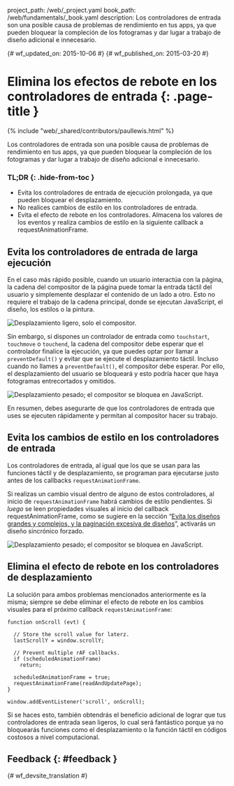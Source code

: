 project_path: /web/_project.yaml book_path: /web/fundamentals/_book.yaml description: Los controladores de entrada son una posible causa de problemas de rendimiento en tus apps, ya que pueden bloquear la compleción de los fotogramas y dar lugar a trabajo de diseño adicional e innecesario.

{# wf_updated_on: 2015-10-06 #} {# wf_published_on: 2015-03-20 #}

# Elimina los efectos de rebote en los controladores de entrada {: .page-title }

{% include "web/_shared/contributors/paullewis.html" %}

Los controladores de entrada son una posible causa de problemas de rendimiento en tus apps, ya que pueden bloquear la compleción de los fotogramas y dar lugar a trabajo de diseño adicional e innecesario.

### TL;DR {: .hide-from-toc }

* Evita los controladores de entrada de ejecución prolongada, ya que pueden bloquear el desplazamiento.
* No realices cambios de estilo en los controladores de entrada.
* Evita el efecto de rebote en los controladores. Almacena los valores de los eventos y realiza cambios de estilo en la siguiente callback a requestAnimationFrame.

## Evita los controladores de entrada de larga ejecución

En el caso más rápido posible, cuando un usuario interactúa con la página, la cadena del compositor de la página puede tomar la entrada táctil del usuario y simplemente desplazar el contenido de un lado a otro. Esto no requiere el trabajo de la cadena principal, donde se ejecutan JavaScript, el diseño, los estilos o la pintura.

<img src="images/debounce-your-input-handlers/compositor-scroll.jpg" alt="Desplazamiento ligero, solo el compositor." />

Sin embargo, si dispones un controlador de entrada como `touchstart`, `touchmove` o `touchend`, la cadena del compositor debe esperar que el controlador finalice la ejecución, ya que puedes optar por llamar a `preventDefault()` y evitar que se ejecute el desplazamiento táctil. Incluso cuando no llames a `preventDefault()`, el compositor debe esperar. Por ello, el desplazamiento del usuario se bloqueará y esto podría hacer que haya fotogramas entrecortados y omitidos.

<img src="images/debounce-your-input-handlers/ontouchmove.jpg" alt="Desplazamiento pesado; el compositor se bloquea en JavaScript." />

En resumen, debes asegurarte de que los controladores de entrada que uses se ejecuten rápidamente y permitan al compositor hacer su trabajo.

## Evita los cambios de estilo en los controladores de entrada

Los controladores de entrada, al igual que los que se usan para las funciones táctil y de desplazamiento, se programan para ejecutarse justo antes de los callbacks `requestAnimationFrame`.

Si realizas un cambio visual dentro de alguno de estos controladores, al inicio de `requestAnimationFrame` habrá cambios de estilo pendientes. Si *luego* se leen propiedades visuales al inicio del callback requestAnimationFrame, como se sugiere en la sección “[Evita los diseños grandes y complejos, y la paginación excesiva de diseños](avoid-large-complex-layouts-and-layout-thrashing)”, activarás un diseño sincrónico forzado.

<img src="images/debounce-your-input-handlers/frame-with-input.jpg" alt="Desplazamiento pesado; el compositor se bloquea en JavaScript." />

## Elimina el efecto de rebote en los controladores de desplazamiento

La solución para ambos problemas mencionados anteriormente es la misma; siempre se debe eliminar el efecto de rebote en los cambios visuales para el próximo callback `requestAnimationFrame`:

    function onScroll (evt) {
    
      // Store the scroll value for laterz.
      lastScrollY = window.scrollY;
    
      // Prevent multiple rAF callbacks.
      if (scheduledAnimationFrame)
        return;
    
      scheduledAnimationFrame = true;
      requestAnimationFrame(readAndUpdatePage);
    }
    
    window.addEventListener('scroll', onScroll);
    

Si se haces esto, también obtendrás el beneficio adicional de lograr que tus controladores de entrada sean ligeros, lo cual será fantástico porque ya no bloquearás funciones como el desplazamiento o la función táctil en códigos costosos a nivel computacional.

## Feedback {: #feedback }

{# wf_devsite_translation #}